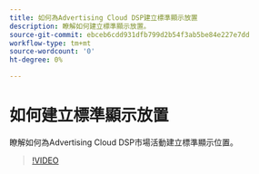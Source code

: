 ```yaml
---
title: 如何為Advertising Cloud DSP建立標準顯示放置
description: 瞭解如何建立標準顯示放置。
source-git-commit: ebceb6cdd931dfb799d2b54f3ab5be84e227e7dd
workflow-type: tm+mt
source-wordcount: '0'
ht-degree: 0%

---
```


# 如何建立標準顯示放置

瞭解如何為Advertising Cloud DSP市場活動建立標準顯示位置。

>[!VIDEO](https://video.tv.adobe.com/v/340454)
